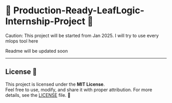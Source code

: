 # 🌿 Production-Ready-LeafLogic-Internship-Project 🌱  
Caution: This project will be started from Jan 2025.
I will try to use every mlops tool here

Readme will be updated soon

---


## License 📜  

This project is licensed under the **MIT License**.  
Feel free to use, modify, and share it with proper attribution. For more details, see the [LICENSE](LICENSE) file. 🌟  



